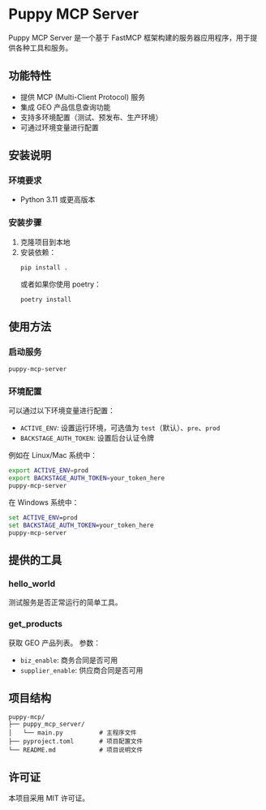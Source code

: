 # Puppy MCP Server

Puppy MCP Server 是一个基于 FastMCP 框架构建的服务器应用程序，用于提供各种工具和服务。

## 功能特性

- 提供 MCP (Multi-Client Protocol) 服务
- 集成 GEO 产品信息查询功能
- 支持多环境配置（测试、预发布、生产环境）
- 可通过环境变量进行配置

## 安装说明

### 环境要求

- Python 3.11 或更高版本

### 安装步骤

1. 克隆项目到本地
2. 安装依赖：
   ```bash
   pip install .
   ```
   或者如果你使用 poetry：
   ```bash
   poetry install
   ```

## 使用方法

### 启动服务

```bash
puppy-mcp-server
```

### 环境配置

可以通过以下环境变量进行配置：

- `ACTIVE_ENV`: 设置运行环境，可选值为 `test`（默认）、`pre`、`prod`
- `BACKSTAGE_AUTH_TOKEN`: 设置后台认证令牌

例如在 Linux/Mac 系统中：
```bash
export ACTIVE_ENV=prod
export BACKSTAGE_AUTH_TOKEN=your_token_here
puppy-mcp-server
```

在 Windows 系统中：
```cmd
set ACTIVE_ENV=prod
set BACKSTAGE_AUTH_TOKEN=your_token_here
puppy-mcp-server
```

## 提供的工具

### hello_world
测试服务是否正常运行的简单工具。

### get_products
获取 GEO 产品列表。
参数：
- `biz_enable`: 商务合同是否可用
- `supplier_enable`: 供应商合同是否可用

## 项目结构

```
puppy-mcp/
├── puppy_mcp_server/
│   └── main.py          # 主程序文件
├── pyproject.toml       # 项目配置文件
└── README.md            # 项目说明文件
```

## 许可证

本项目采用 MIT 许可证。